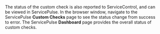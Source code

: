 The status of the custom check is also reported to ServiceControl, and can be viewed in ServicePulse. In the browser window, navigate to the ServicePulse **Custom Checks** page to see the status change from success to error. The ServicePulse **Dashboard** page provides the overall status of custom checks.
